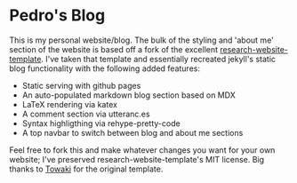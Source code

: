 # Pedro's Blog

This is my personal website/blog. The bulk of the styling and 'about me' section of the website is based off a fork of the excellent [research-website-template](https://github.com/tovacinni/research-website-template). I've taken that template and essentially recreated jekyll's static blog functionality with the following added features:

- Static serving with github pages
- An auto-populated markdown blog section based on MDX
- LaTeX rendering via katex
- A comment section via utteranc.es
- Syntax highligthing via rehype-pretty-code
- A top navbar to switch between blog and about me sections

Feel free to fork this and make whatever changes you want for your own website; I've preserved research-website-template's MIT license. Big thanks to [Towaki](https://github.com/tovacinni) for the original template.
